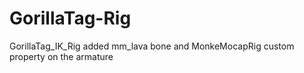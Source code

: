 # GorillaTag-Rig
GorillaTag_IK_Rig added mm_lava bone and MonkeMocapRig custom property on the armature
